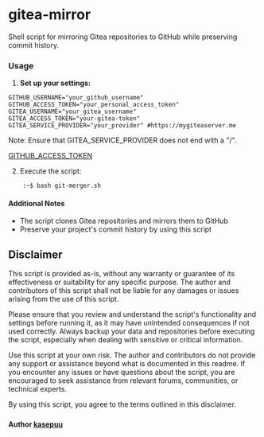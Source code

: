 # gitea-mirror

Shell script for mirroring Gitea repositories to GitHub while preserving commit history.

### Usage

1. **Set up your settings:**
```
GITHUB_USERNAME="your_github_username"
GITHUB_ACCESS_TOKEN="your_personal_access_token"
GITEA_USERNAME="your_gitea_username"
GITEA_ACCESS_TOKEN="your-gitea-token"
GITEA_SERVICE_PROVIDER="your_provider" #https://mygiteaserver.me 
```
Note: Ensure that GITEA_SERVICE_PROVIDER does not end with a "/".

[GITHUB_ACCESS_TOKEN](https://github.com/settings/tokens)


2. Execute the script:
```
    :~$ bash git-merger.sh
```
#### Additional Notes
* The script clones Gitea repositories and mirrors them to GitHub
* Preserve your project's commit history by using this script

## Disclaimer

This script is provided as-is, without any warranty or guarantee of its effectiveness or suitability for any specific purpose. The author and contributors of this script shall not be liable for any damages or issues arising from the use of this script.

Please ensure that you review and understand the script's functionality and settings before running it, as it may have unintended consequences if not used correctly. Always backup your data and repositories before executing the script, especially when dealing with sensitive or critical information.

Use this script at your own risk. The author and contributors do not provide any support or assistance beyond what is documented in this readme. If you encounter any issues or have questions about the script, you are encouraged to seek assistance from relevant forums, communities, or technical experts.

By using this script, you agree to the terms outlined in this disclaimer.
###

#### Author [kasepuu](https://github.com/kasepuu)